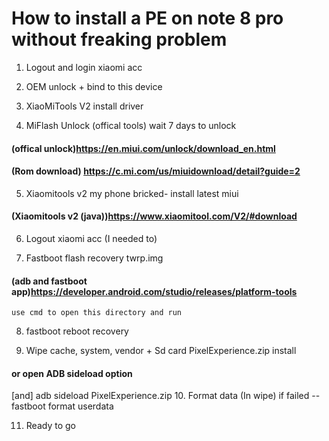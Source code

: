 # How to install a PE on note 8 pro without freaking problem

1.  Logout and login xiaomi acc

2.  OEM unlock + bind to this device

3.  XiaoMiTools V2 install driver

4.  MiFlash Unlock (offical tools) wait 7 days to unlock
#### (offical unlock)https://en.miui.com/unlock/download_en.html
#### (Rom download) https://c.mi.com/us/miuidownload/detail?guide=2
5.  Xiaomitools v2 my phone bricked- install latest miui
#### (Xiaomitools v2 (java))https://www.xiaomitool.com/V2/#download
6.  Logout xiaomi acc (I needed to)

7.  Fastboot flash recovery twrp.img
#### (adb and fastboot app)https://developer.android.com/studio/releases/platform-tools
    use cmd to open this directory and run
8.  fastboot reboot recovery

9.  Wipe cache, system, vendor + Sd card PixelExperience.zip install
#### or open ADB sideload option
   [and] adb sideload PixelExperience.zip
10. Format data (In wipe) if failed \-- fastboot format userdata

11. Ready to go
